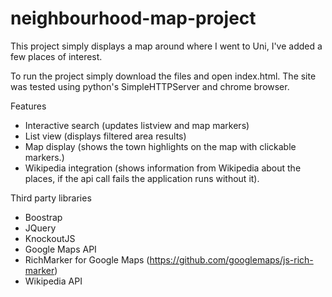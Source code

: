 # neighbourhood-map-project

This project simply displays a map around where I went to Uni, I've added a few places of interest.

To run the project simply download the files and open index.html. The site was tested using python's SimpleHTTPServer and chrome browser.

Features
 - Interactive search (updates listview and map markers)
 - List view (displays filtered area results)
 - Map display (shows the town highlights on the map with clickable markers.)
 - Wikipedia integration (shows information from Wikipedia about the places, if the api call fails the application runs without it).
 
Third party libraries
 - Boostrap
 - JQuery
 - KnockoutJS
 - Google Maps API
 - RichMarker for Google Maps (https://github.com/googlemaps/js-rich-marker)
 - Wikipedia API